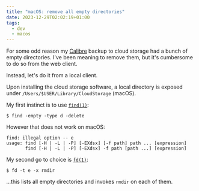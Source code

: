```yaml
---
title: "macOS: remove all empty directories"
date: 2023-12-29T02:02:19+01:00
tags:
  - dev
  - macos
---
```


For some odd reason my [Calibre](https://calibre-ebook.com) backup to cloud
storage had a bunch of empty directories. I've been meaning to remove them, but
it's cumbersome to do so from the web client.


Instead, let's do it from a local client.

Upon installing the cloud storage software, a local directory is exposed under
`/Users/$USER/Library/CloudStorage` (macOS).

My first instinct is to use [`find(1)`](https://man.archlinux.org/man/find.1.en):

```shell
$ find -empty -type d -delete
```

However that does not work on macOS:

```
find: illegal option -- e
usage: find [-H | -L | -P] [-EXdsx] [-f path] path ... [expression]
       find [-H | -L | -P] [-EXdsx] -f path [path ...] [expression]
```

My second go to choice is [`fd(1)`](https://man.archlinux.org/man/fd.1.en):

```shell
$ fd -t e -x rmdir
```

...this lists all empty directories and invokes `rmdir` on each of them.
